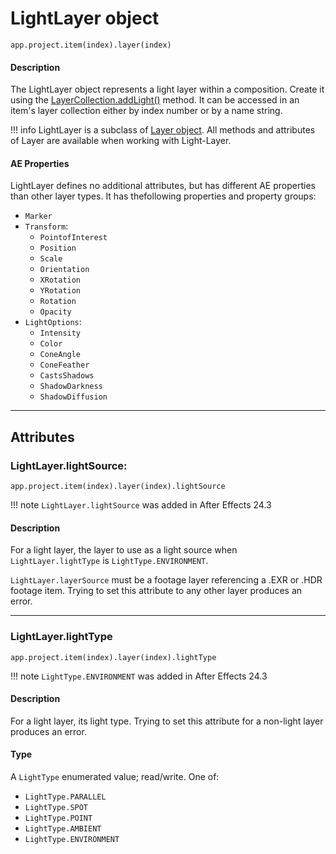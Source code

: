 # LightLayer object

`app.project.item(index).layer(index)`

#### Description

The LightLayer object represents a light layer within a composition. Create it using the [LayerCollection.addLight()](layercollection.md#layercollectionaddlight) method. It can be accessed in an item's layer collection either by index number or by a name string.

!!! info
    LightLayer is a subclass of [Layer object](layer.md). All methods and attributes of Layer are available when working with Light-Layer.

#### AE Properties

LightLayer defines no additional attributes, but has different AE properties than other layer types. It has thefollowing properties and property groups:

- `Marker`
- `Transform`:
    - `PointofInterest`
    - `Position`
    - `Scale`
    - `Orientation`
    - `XRotation`
    - `YRotation`
    - `Rotation`
    - `Opacity`
- `LightOptions`:
    - `Intensity`
    - `Color`
    - `ConeAngle`
    - `ConeFeather`
    - `CastsShadows`
    - `ShadowDarkness`
    - `ShadowDiffusion`

---

## Attributes

### LightLayer.lightSource:

`app.project.item(index).layer(index).lightSource`

!!! note
    `LightLayer.lightSource` was added in After Effects 24.3

#### Description

For a light layer, the layer to use as a light source when `LightLayer.lightType` is `LightType.ENVIRONMENT`.

`LightLayer.layerSource` must be a footage layer referencing a .EXR or .HDR footage item. Trying to set this attribute to any other layer produces an error.

---

### LightLayer.lightType

`app.project.item(index).layer(index).lightType`

!!! note
    `LightType.ENVIRONMENT` was added in After Effects 24.3

#### Description

For a light layer, its light type. Trying to set this attribute for a non-light layer produces an error.

#### Type

A `LightType` enumerated value; read/write. One of:

- `LightType.PARALLEL`
- `LightType.SPOT`
- `LightType.POINT`
- `LightType.AMBIENT`
- `LightType.ENVIRONMENT`
